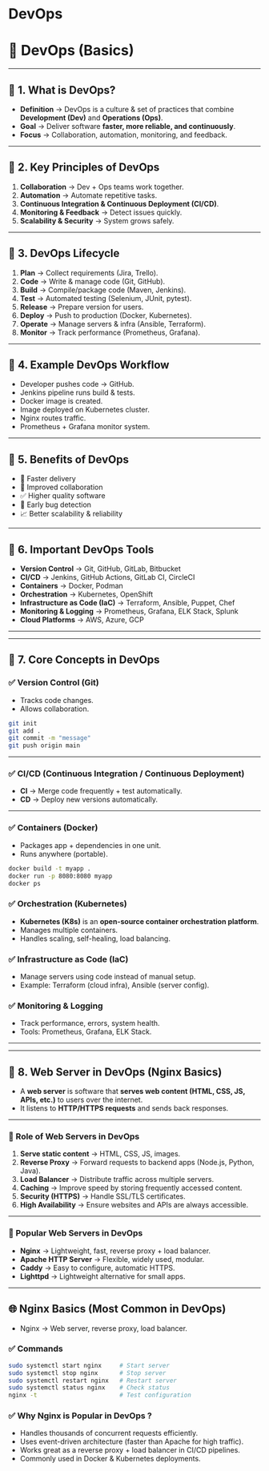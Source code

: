# DevOps
# 🚀 DevOps (Basics)
---
## 🔹 1. What is DevOps?
- **Definition** → DevOps is a culture & set of practices that combine **Development (Dev)** and **Operations (Ops)**.  
- **Goal** → Deliver software **faster, more reliable, and continuously**.  
- **Focus** → Collaboration, automation, monitoring, and feedback.  

---

## 🔹 2. Key Principles of DevOps
1. **Collaboration** → Dev + Ops teams work together.  
2. **Automation** → Automate repetitive tasks.  
3. **Continuous Integration & Continuous Deployment (CI/CD)**.  
4. **Monitoring & Feedback** → Detect issues quickly.  
5. **Scalability & Security** → System grows safely.  

---

## 🔹 3. DevOps Lifecycle
1. **Plan** → Collect requirements (Jira, Trello).  
2. **Code** → Write & manage code (Git, GitHub).  
3. **Build** → Compile/package code (Maven, Jenkins).  
4. **Test** → Automated testing (Selenium, JUnit, pytest).  
5. **Release** → Prepare version for users.  
6. **Deploy** → Push to production (Docker, Kubernetes).  
7. **Operate** → Manage servers & infra (Ansible, Terraform).  
8. **Monitor** → Track performance (Prometheus, Grafana).  

---
## 🔹 4. Example DevOps Workflow
- Developer pushes code → GitHub.
- Jenkins pipeline runs build & tests.
- Docker image is created.
- Image deployed on Kubernetes cluster.
- Nginx routes traffic.
- Prometheus + Grafana monitor system.

---

## 🔹 5. Benefits of DevOps
- 🚀 Faster delivery
- 🤝 Improved collaboration
- ✅ Higher quality software
- 🐞 Early bug detection
- 📈 Better scalability & reliability

---
## 🔹 6. Important DevOps Tools
- **Version Control** → Git, GitHub, GitLab, Bitbucket  
- **CI/CD** → Jenkins, GitHub Actions, GitLab CI, CircleCI  
- **Containers** → Docker, Podman  
- **Orchestration** → Kubernetes, OpenShift  
- **Infrastructure as Code (IaC)** → Terraform, Ansible, Puppet, Chef  
- **Monitoring & Logging** → Prometheus, Grafana, ELK Stack, Splunk  
- **Cloud Platforms** → AWS, Azure, GCP  

---
---
## 🔹 7. Core Concepts in DevOps

### ✅ Version Control (Git)  
- Tracks code changes.  
- Allows collaboration.  
```bash
git init
git add .
git commit -m "message"
git push origin main
```
---
### ✅ CI/CD (Continuous Integration / Continuous Deployment)
- **CI** → Merge code frequently + test automatically.  
- **CD** → Deploy new versions automatically.  
---

### ✅ Containers (Docker)
- Packages app + dependencies in one unit.  
- Runs anywhere (portable).  

```bash
docker build -t myapp .
docker run -p 8080:8080 myapp
docker ps
```
### ✅ Orchestration (Kubernetes)
- **Kubernetes (K8s)** is an **open-source container orchestration platform**. 
- Manages multiple containers.
- Handles scaling, self-healing, load balancing.

### ✅ Infrastructure as Code (IaC)
- Manage servers using code instead of manual setup.
- Example: Terraform (cloud infra), Ansible (server config).

### ✅ Monitoring & Logging
- Track performance, errors, system health.
- Tools: Prometheus, Grafana, ELK Stack.

---
---
## 🔹 8. Web Server in DevOps (Nginx Basics)
- A **web server** is software that **serves web content (HTML, CSS, JS, APIs, etc.)** to users over the internet.  
- It listens to **HTTP/HTTPS requests** and sends back responses.  

---

### 🔹 Role of Web Servers in DevOps
1. **Serve static content** → HTML, CSS, JS, images.  
2. **Reverse Proxy** → Forward requests to backend apps (Node.js, Python, Java).  
3. **Load Balancer** → Distribute traffic across multiple servers.  
4. **Caching** → Improve speed by storing frequently accessed content.  
5. **Security (HTTPS)** → Handle SSL/TLS certificates.  
6. **High Availability** → Ensure websites and APIs are always accessible.  

---

### 🔹 Popular Web Servers in DevOps
- **Nginx** → Lightweight, fast, reverse proxy + load balancer.  
- **Apache HTTP Server** → Flexible, widely used, modular.  
- **Caddy** → Easy to configure, automatic HTTPS.  
- **Lighttpd** → Lightweight alternative for small apps.  

---

##  🌐 Nginx Basics (Most Common in DevOps)
- Nginx → Web server, reverse proxy, load balancer.
### ✅ Commands
```bash
sudo systemctl start nginx     # Start server
sudo systemctl stop nginx      # Stop server
sudo systemctl restart nginx   # Restart server
sudo systemctl status nginx    # Check status
nginx -t                       # Test configuration
```
### ✅ Why Nginx is Popular in DevOps ?
- Handles thousands of concurrent requests efficiently.
- Uses event-driven architecture (faster than Apache for high traffic).
- Works great as a reverse proxy + load balancer in CI/CD pipelines.
- Commonly used in Docker & Kubernetes deployments.




